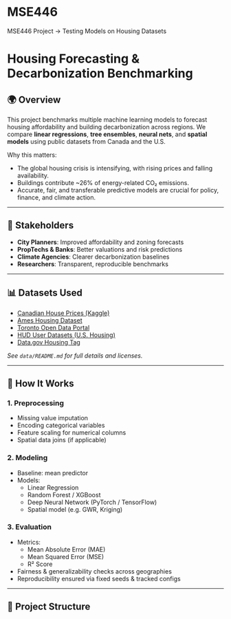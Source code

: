 # MSE446
MSE446 Project -> Testing Models on Housing Datasets

# Housing Forecasting & Decarbonization Benchmarking

## 🌍 Overview
This project benchmarks multiple machine learning models to forecast housing affordability and building decarbonization across regions. We compare **linear regressions**, **tree ensembles**, **neural nets**, and **spatial models** using public datasets from Canada and the U.S.

Why this matters:
- The global housing crisis is intensifying, with rising prices and falling availability.
- Buildings contribute ~26% of energy-related CO₂ emissions.
- Accurate, fair, and transferable predictive models are crucial for policy, finance, and climate action.

---

## 👥 Stakeholders
- **City Planners**: Improved affordability and zoning forecasts
- **PropTechs & Banks**: Better valuations and risk predictions
- **Climate Agencies**: Clearer decarbonization baselines
- **Researchers**: Transparent, reproducible benchmarks

---

## 📊 Datasets Used
- [Canadian House Prices (Kaggle)](https://www.kaggle.com/datasets/jeremylarcher/canadian-house-prices-for-top-cities)
- [Ames Housing Dataset](https://www.kaggle.com/datasets/prevek18/ames-housing-dataset)
- [Toronto Open Data Portal](https://open.toronto.ca/)
- [HUD User Datasets (U.S. Housing)](https://www.huduser.gov/portal/pdrdatas_landing.html)
- [Data.gov Housing Tag](https://catalog.data.gov/dataset/?tags=housing)

*See `data/README.md` for full details and licenses.*

---

## 🔧 How It Works

### 1. **Preprocessing**
- Missing value imputation
- Encoding categorical variables
- Feature scaling for numerical columns
- Spatial data joins (if applicable)

### 2. **Modeling**
- Baseline: mean predictor
- Models:
  - Linear Regression
  - Random Forest / XGBoost
  - Deep Neural Network (PyTorch / TensorFlow)
  - Spatial model (e.g. GWR, Kriging)

### 3. **Evaluation**
- Metrics:
  - Mean Absolute Error (MAE)
  - Mean Squared Error (MSE)
  - R² Score
- Fairness & generalizability checks across geographies
- Reproducibility ensured via fixed seeds & tracked configs

---

## 🧠 Project Structure


